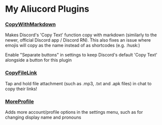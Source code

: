 # My Aliucord Plugins

### [CopyWithMarkdown](https://github.com/Halkiion/aliucord-plugins/raw/refs/heads/builds/CopyWithMarkdown.zip)
Makes Discord's 'Copy Text' function copy with markdown (similarly to the newer, official Discord app / Discord RN). This also fixes an issue where emojis will copy as the name instead of as shortcodes (e.g. :husk:)

Enable "Separate buttons" in settings to keep Discord's default 'Copy Text' alongside a button for this plugin

### [CopyFileLink](https://github.com/Halkiion/aliucord-plugins/raw/refs/heads/builds/CopyFileLink.zip)
Tap and hold file attachment (such as .mp3, .txt and .apk files) in chat to copy their links!

### [MoreProfile](https://github.com/Halkiion/aliucord-plugins/raw/refs/heads/builds/MoreProfile.zip)
Adds more account/profile options in the settings menu, such as for changing display name and pronouns